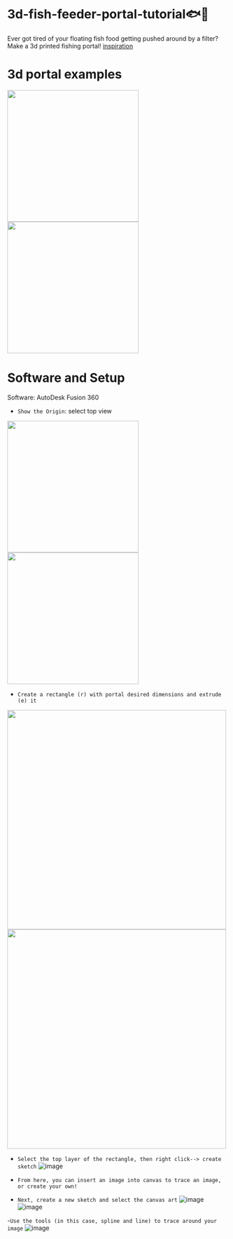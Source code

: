 # 3d-fish-feeder-portal-tutorial🐟🫧
Ever got tired of your floating fish food getting pushed around by a filter?
Make a 3d printed fishing portal! [inspiration](https://fishportals.com/collections/fish-portals)

# 3d portal examples
<p align="left">
<a>
<img src="https://github.com/se1yu/cat-fish-feeder-portal/assets/121521414/0a58e22a-5a89-4f6b-a03f-e75f96705284" width="300" height="300">
<img src="https://github.com/se1yu/cat-fish-feeder-portal/assets/121521414/d1037fe1-deb3-40ef-ae6a-eb220e9c5810" width="300" height="300">
</a>
</p>

# Software and Setup
Software: AutoDesk Fusion 360
- `Show the Origin`: select top view
<p align="left">
<a>
<img src="https://github.com/se1yu/3d-fish-feeder-portal-tutorial/assets/121521414/675a4242-9ffd-4be5-b2c0-3548ee8e3f80" width="300" height="300">
<img src="https://github.com/se1yu/3d-fish-feeder-portal-tutorial/assets/121521414/caeedcfb-0484-484b-9280-cd02a94f398b" width="300" height="300">
</a>
</p>

- `Create a rectangle (r) with portal desired dimensions and extrude (e) it`

<p align="left">
<a>
<img src="https://github.com/se1yu/3d-fish-feeder-portal-tutorial/assets/121521414/fe58eb22-e219-4db6-bf00-6f1c18aa33cb" width="500">
<img src="https://github.com/se1yu/3d-fish-feeder-portal-tutorial/assets/121521414/a6ba36d3-ae68-400f-a261-0de0d3bc7468" width="500">
</a>
</p>

- `Select the top layer of the rectangle, then right click--> create sketch`
![image](https://github.com/se1yu/3d-fish-feeder-portal-tutorial/assets/121521414/4aaf8c31-5915-4811-a63e-1991191b3124)

- `From here, you can insert an image into canvas to trace an image, or create your own!`
- `Next, create a new sketch and select the canvas art`
![image](https://github.com/se1yu/3d-fish-feeder-portal-tutorial/assets/121521414/facda58c-9e73-4a70-b2c3-5bf7ae4ca148)
![image](https://github.com/se1yu/3d-fish-feeder-portal-tutorial/assets/121521414/dd95c607-9b52-492c-9848-e88a4d34430e)

-`Use the tools (in this case, spline and line) to trace around your image`
![image](https://github.com/se1yu/3d-fish-feeder-portal-tutorial/assets/121521414/13b6ad5c-d443-4af2-a762-cf6257f3555a)

